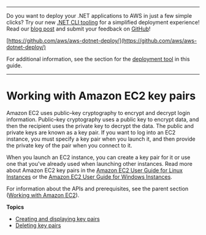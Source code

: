 --------

Do you want to deploy your \.NET applications to AWS in just a few simple clicks? Try our new [\.NET CLI tooling](https://www.nuget.org/packages/AWS.Deploy.Tools/) for a simplified deployment experience\! Read our [blog post](https://aws.amazon.com/blogs/developer/reimagining-the-aws-net-deployment-experience/) and submit your feedback on [GitHub](https://github.com/aws/aws-dotnet-deploy)\!

 [https://github.com/aws/aws-dotnet-deploy/](https://github.com/aws/aws-dotnet-deploy/)

For additional information, see the section for the [deployment tool](https://docs.aws.amazon.com/sdk-for-net/v3/developer-guide/deployment-tool.html) in this guide\.

--------

# Working with Amazon EC2 key pairs<a name="key-pairs"></a>

Amazon EC2 uses public–key cryptography to encrypt and decrypt login information\. Public–key cryptography uses a public key to encrypt data, and then the recipient uses the private key to decrypt the data\. The public and private keys are known as a key pair\. If you want to log into an EC2 instance, you must specify a key pair when you launch it, and then provide the private key of the pair when you connect to it\.

When you launch an EC2 instance, you can create a key pair for it or use one that you've already used when launching other instances\. Read more about Amazon EC2 key pairs in the [Amazon EC2 User Guide for Linux Instances](https://docs.aws.amazon.com/AWSEC2/latest/UserGuide/ec2-key-pairs.html) or the [Amazon EC2 User Guide for Windows Instances](https://docs.aws.amazon.com/AWSEC2/latest/WindowsGuide/ec2-key-pairs.html)\.

For information about the APIs and prerequisites, see the parent section \([Working with Amazon EC2](ec2-apis-intro.md)\)\.

**Topics**
+ [Creating and displaying key pairs](create-save-key-pair.md)
+ [Deleting key pairs](delete-key-pairs.md)